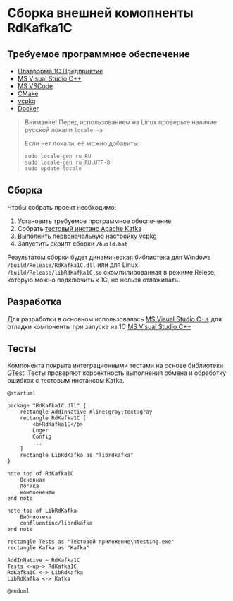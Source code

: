# Сборка внешней комопненты RdKafka1C

## Требуемое программное обеспечение

- [Платформа 1С Предприятие](https://1c.ru)
- [MS Visual Studio C++](https://visualstudio.microsoft.com/)
- [MS VSCode](https://code.visualstudio.com/)
- [CMake](https://cmake.org/download/)
- [vcpkg](https://github.com/microsoft/vcpkg)
- [Docker](https://www.docker.com)

> Внимание! Перед использованием на Linux проверьте наличие русской локали `locale -a`
> 
> Если нет локали, её можно добавить:
> ```
> sudo locale-gen ru_RU
> sudo locale-gen ru_RU.UTF-8
> sudo update-locale 
> ```

## Сборка

Чтобы собрать проект необходимо:

1. Установить требуемое программное обеспечение
2. Собрать [тестовый инстанс Apache Kafka](./doc/kafka.md)
3. Выполнить первоначальную [настройку vcpkg](./doc/vcpkg.md)
3. Запустить скрипт сборки `/build.bat`

Результатом сборки будет динамическая библиотека для Windows `/build/Release/RdKafka1C.dll` или для Linux `/build/Release/libRdKafka1C.so`  скомпилированная в режиме Relese, которую можно подключить к 1С, но нельзя отлаживать.

## Разработка

Для разработки в основном использовалась [MS Visual Studio C++](https://visualstudio.microsoft.com/) для отладки компоненты при запуске из 1С [MS Visual Studio C++](https://visualstudio.microsoft.com/)

## Тесты

Компонента покрыта интеграционными тестами на основе библиотеки [GTest](https://github.com/google/googletest). Тесты проверяют корректность выполнения обмена и обработку ошибкок с тестовым инстансом Kafka.

```plantuml
@startuml

package "RdKafka1C.dll" {
    rectangle AddInNative #line:gray;text:gray
    rectangle RdKafka1C [
        <b>RdKafka1C</b>
        Loger
        Config
        ...
    ]
    rectangle LibRdKafka as "librdkafka"
}

note top of RdKafka1C
    Основная
    логика
    компоененты
end note

note top of LibRdKafka
    Библиотека 
    confluentinc/librdkafka
end note

rectangle Tests as "Тестовой приложение\ntesting.exe"
rectangle Kafka as "Kafka"

AddInNative ~ RdKafka1C
Tests <-up-> RdKafka1C
RdKafka1C <-> LibRdKafka
LibRdKafka <-> Kafka

@enduml
```
